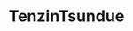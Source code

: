 ---
title: TenzinTsundue
github: https://github.com/TenzinTsundue
mode: dark
transition: 1s
score: 66.8
archetype:
- Minimalistic
---